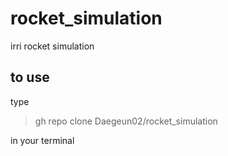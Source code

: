 # rocket_simulation
irri rocket simulation


## to use
type

> gh repo clone Daegeun02/rocket_simulation

in your terminal
